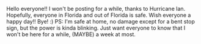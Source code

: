 Hello everyone!! I won't be posting for a while, thanks to Hurricane Ian.
Hopefully, everyone in Florida and out of Florida is safe.
Wish everyone a happy day!! Bye! :)
PS: I'm safe at home, no damage except for a bent stop sign, but the power is kinda blinking. Just want everyone to know that I won't be here for a while, (MAYBE) a week at most.
